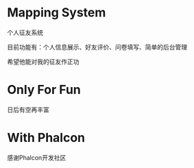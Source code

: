# Mapping System
个人征友系统

目前功能有：个人信息展示、好友评价、问卷填写、简单的后台管理

希望他能对我的征友作正功

# Only For Fun
日后有空再丰富

# With Phalcon
感谢Phalcon开发社区

